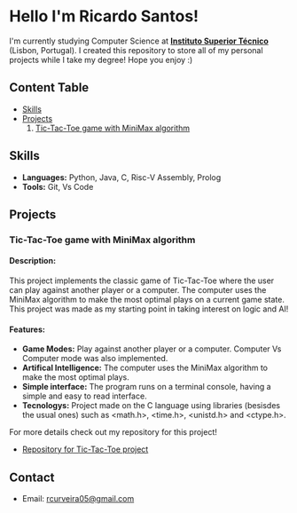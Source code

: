 # **Hello I'm Ricardo Santos!**
I'm currently studying Computer Science at [**Instituto Superior Técnico**](https://tecnico.ulisboa.pt/pt/) (Lisbon, Portugal). I created this repository to store all of my personal projects while I take my degree! Hope you enjoy :)

## **Content Table**
- [Skills](#skills)
- [Projects](#projects)
  1. [Tic-Tac-Toe game with MiniMax algorithm](#tic-tac-toe-game-with-minimax-algorithm)

## **Skills**
- **Languages:** Python, Java, C, Risc-V Assembly, Prolog
- **Tools:** Git, Vs Code

## Projects
### **Tic-Tac-Toe game with MiniMax algorithm**
#### **Description:**
This project implements the classic game of Tic-Tac-Toe where the user can play against another player or a computer. The computer uses the MiniMax algorithm to make the most optimal plays on a current game state. This project was made as my starting point in taking interest on logic and AI!

#### **Features:**
- **Game Modes:** Play against another player or a computer. Computer Vs Computer mode was also implemented.
- **Artifical Intelligence:** The computer uses the MiniMax algorithm to make the most optimal plays.
- **Simple interface:** The program runs on a terminal console, having a simple and easy to read interface.
- **Tecnologys:** Project made on the C language using libraries (besisdes the usual ones) such as <math.h>, <time.h>, <unistd.h> and <ctype.h>.

For more details check out my repository for this project!
- [Repository for Tic-Tac-Toe project](https://github.com/ricas28/Tic-Tac-Toe-MiniMax-)

## Contact
- Email: rcurveira05@gmail.com
